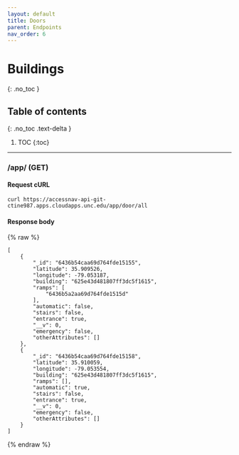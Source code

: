 ```yaml
---
layout: default
title: Doors
parent: Endpoints
nav_order: 6
---
```


# Buildings
{: .no_toc }

## Table of contents
{: .no_toc .text-delta }

1. TOC
{:toc}

---

### /app/ (GET)

#### Request cURL
```
curl https://accessnav-api-git-ctine987.apps.cloudapps.unc.edu/app/door/all
```

#### Response body
{% raw %}
```
[
    {
        "_id": "6436b54caa69d764fde15155",
        "latitude": 35.909526,
        "longitude": -79.053187,
        "building": "625e43d481807ff3dc5f1615",
        "ramps": [
            "6436b5a2aa69d764fde1515d"
        ],
        "automatic": false,
        "stairs": false,
        "entrance": true,
        "__v": 0,
        "emergency": false,
        "otherAttributes": []
    },
    {
        "_id": "6436b54caa69d764fde15158",
        "latitude": 35.910059,
        "longitude": -79.053554,
        "building": "625e43d481807ff3dc5f1615",
        "ramps": [],
        "automatic": true,
        "stairs": false,
        "entrance": true,
        "__v": 0,
        "emergency": false,
        "otherAttributes": []
    }
]
```
{% endraw %}
